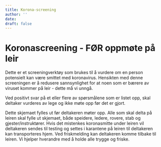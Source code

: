 ```yaml
---
title: Korona-screening
author: ''
date: 
draft: false
---
```

# Koronascreening - FØR oppmøte på leir
Dette er et screeningverktøy som brukes til å vurdere om en person potensielt kan være smittet med koronavirus. Hensikten med denne screeningen er å redusere sannsynlighet for at noen som er bærere av viruset kommer på leir - dette må vi unngå.

Ved positivt svar på et eller flere av spørsmålene som er listet opp, skal deltaker vurderes av lege og ikke møte opp før det er gjort.

Dette skjemaet fylles ut før deltakeren møter opp. Alle som skal delta på leiren skal fylle ut skjemaet, både speidere, ledere, rovere, stab og gjester/instruktører. Hvis det mistenkes koronasmitte under leiren vil deltakeren sendes til testing og settes i karantene på leiren til deltakeren kan transporteres hjem. Ved friskmelding kan deltakeren komme tilbake til leiren.
Vi hjelper hverandre med å holde alle trygge og friske. 
